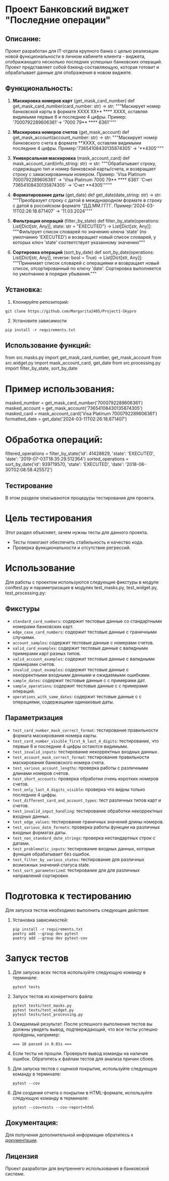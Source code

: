# Проект Банковский виджет "Последние операции"

## Описание:

Проект разработан для IT-отдела крупного банка с целью
реализации новой функциональности в личном кабинете 
клиента - виджета, отображающего несколько последних
успешных банковских операций. Проект представляет
собой бэкенд-составляющую, которая готовит и обрабатывает
данные для отображения в новом виджете.

## Функциональность:

1. **Маскировка номеров карт** (get_mask_card_number)
def get_mask_card_number(card_number: str) -> str:
    """Маскирует номер банковской карты в формате 
    XXXX XX** **** XXXX, оставляя видимыми первые 6 и 
    последние 4 цифры.
    Пример: '7000792289606361'-> '7000 79** **** 6361'"""

2. **Маскировка номеров счетов** (get_mask_account)
def get_mask_account(account_number: str) -> str:
    """Маскирует номер банковского счета в формате
    **XXXX, оставляя видимыми последние 4 цифры.
    Пример:'73654108430135874305' -> '**4305'"""

3. **Универсальная маскировка** (mask_account_card)
def mask_account_card(info_string: str) -> str:
    """Обрабатывает строку, содержащую тип и номер 
    банковской карты/счета, и возвращает строку с
    замаскированным номером.
    Пример: 'Visa Platinum 7000792289606361' -> 
    'Visa Platinum 7000 79** **** 6361'
    'Счет 73654108430135874305' -> 'Счет **4305'""""

4. **Форматирование даты** (get_date)
def get_date(date_string: str) -> str:
    """Преобразует строку с датой в международном формате 
    в строку с датой в российском формате "ДД.ММ.ГГГГ.
    Пример:'2024-03-11T02:26:18.671407' -> '11.03.2024'"""
     
5. **Фильтрация операций** (filter_by_state)
def filter_by_state(operations: List[Dict[str, Any]], state: str = "EXECUTED") -> List[Dict[str, Any]]:
    """Фильтрует список словарей по значению ключа 'state'
    (по умолчанию 'EXECUTED') и возвращает новый список словарей,
    у которых ключ 'state' соответствует указанному значению"""

6. **Сортировка операций** (sort_by_date)
def sort_by_date(operations: List[Dict[str, Any]], reverse: bool = True) -> List[Dict[str, Any]]:
    """Принимает список словарей с операциями и возвращает новый
    список, отсортированный по ключу 'date'. Сортировка выполняется
    по умолчанию в порядке убывания."""

## Установка:

1. Клонируйте репозиторий:
```
git clone https://github.com/Margarita2405/Project1-Skypro
```
2. Установите зависимости
```
pip install -r requirements.txt
```
## Использование функций:

from src.masks.py import get_mask_card_number, get_mask_account
from src.widget.py import mask_account_card, get_date
from src.processing.py import filter_by_state, sort_by_date

# Пример использования:
masked_number = get_mask_card_number('7000792289606361')
masked_account = get_mask_account('73654108430135874305')
masked_card = mask_account_card('Visa Platinum 7000792289606361')
formatted_date = get_date('2024-03-11T02:26:18.671407')

# Обработка операций:
filtered_operations = filter_by_state('id': 41428829, 'state': 'EXECUTED', 'date': '2019-07-03T18:35:29.512364')
sorted_operations = sort_by_date('id': 939719570, 'state': 'EXECUTED', 'date': '2018-06-30T02:08:58.425572')

## Тестирование

В этом разделе описываются процедуры тестирования для проекта.

# Цель тестирования

Этот раздел объясняет, зачем нужны тесты для данного проекта.

*   Тесты помогают обеспечить стабильность и качество кода.
*   Проверка функциональности и отсутствие регрессий.

# Использование

Для работы с проектом используются следующие фикстуры в модуле 
conftest.py и параметризация в модулях test_masks.py, 
test_widget.py, test_processing.py:

## Фикстуры

* `standard_card_numbers`: содержит тестовые данные со 
     стандартными номерами банковских карт.
*   `edge_case_card_numbers`: содержит тестовые данные с 
     граничными случаями.
*   `account_samples`: содержит тестовые данные с 
     номерами счетов. 
*   `valid_card_examples`: содержит тестовые данные с 
     валидными примерами карт разных типов.
*   `valid_account_examples`: содержит тестовые данные с 
     валидными примерами счетов.
*   `invalid_input_examples`: содержит тестовые данные с 
     некорректными входными данными и ожидаемыми ошибками.
*   `sample_dates`: содержит тестовые данные с 
     с примерами дат.
*   `sample_operations`: содержит тестовые данные с 
     с примерами операций.
*   `operations_with_same_dates`: содержит тестовые данные с 
     с операциями, содержащими одинаковые даты.

## Параметризация
  
*   `test_card_number_mask_correct_format`: тестирование 
    правильности формата маскирования номера карты.
*   `test_card_number_visible_first_6_last_4_digits`: 
    тестирование, что первые 6 и последние 4 цифры остаются 
    видимыми.
*   `test_invalid_inputs`: тестирование некорректных входных 
    данных.
*   `test_account_mask_correct_format`: тестирование правильности
    маскирования банковского номера счета.
*   `test_various_account_lengths`: проверка работы с различными 
    длинами номеров счетов.
*   `test_short_accounts`: проверка обработки очень коротких 
    номеров счетов.
*   `test_only_last_4_digits_visible`: проверка что видны только
    последние 4 цифры.
*   `test_different_card_and_account_types`: тест различных типов
    карт и счетов.
*   `test_invalid_input_handling`: тестирование обработки некорректных 
    входных данных.
*   `test_edge_values`: тестирование граничных значений длины
    номеров.
*   `test_various_date_formats`: проверка работы функции на 
    различных входных форматах даты.
*   `test_non_standard_date_strings`: проверка нестандартных
    строк с датами.
*   `test_problematic_inputs`: тестирование входных данных,
    которые функция обрабатывает без ошибок.
*   `test_filter_by_various_states`: тестирование для 
    различных возможных значений статуса state.
*   `test_sort_parameterized`: тестирование для 
    для различных направлений сортировки.

# Подготовка к тестированию

Для запуска тестов необходимо выполнить следующие действия:

1. Установка зависимостей:
    ```
    pip install -r requirements.txt
    poetry add --group dev pytest
    poetry add --group dev pytest-cov
    ```
# Запуск тестов

1. Для запуска всех тестов используйте следующую команду в 
терминале: 
    ```
    pytest tests
    ```
2. Запуск тестов из конкретного файла:
    ```
    pytest tests/test_masks.py
    pytest tests/test_widget.py
    pytest tests/test_processing.py
    ```
3. Ожидаемый результат.
После успешного выполнения тестов вы должны увидеть вывод, 
подтверждающий, что все тесты успешно пройдены, например:
    ```
    === 10 passed in 0.01s ===
    ```
4. Если тесты не прошли.
Проверьте вывод команды на наличие ошибок.
Обратитесь к файлам тестов для анализа причин сбоев. 

5. Для запуска тестов с оценкой покрытия, используйте следующую
команду в терминале: 
    ```
    pytest --cov
    ```
6. Для создания отчета о покрытии в HTML-формате, используйте 
следующую команду в терминале: 
    ```
    pytest --cov=tests --cov-report=html
    ```

## Документация:

Для получения дополнительной информации обратитесь 
к [документации](README.md).

## Лицензия

Проект разработан для внутреннего использования в банковской 
системе.

